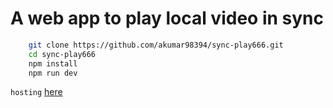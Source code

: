 # A web app to play local video in sync 


```bash
    git clone https://github.com/akumar98394/sync-play666.git
    cd sync-play666
    npm install
    npm run dev
```

`hosting` [here](https://sync-player666.herokuapp.com/)